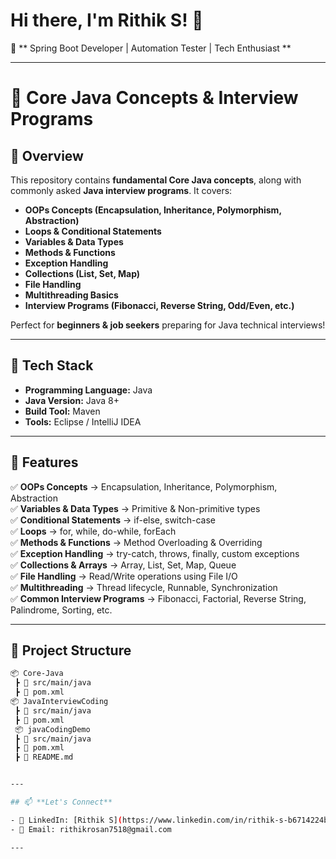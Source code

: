 # Hi there, I'm Rithik S! 👋  

🚀 ** Spring Boot Developer | Automation Tester | Tech Enthusiast ** 

---

# 🚀 Core Java Concepts & Interview Programs  

## 📌 Overview  
This repository contains **fundamental Core Java concepts**, along with commonly asked **Java interview programs**. It covers:  
- **OOPs Concepts (Encapsulation, Inheritance, Polymorphism, Abstraction)**  
- **Loops & Conditional Statements**  
- **Variables & Data Types**  
- **Methods & Functions**  
- **Exception Handling**  
- **Collections (List, Set, Map)**  
- **File Handling**  
- **Multithreading Basics**  
- **Interview Programs (Fibonacci, Reverse String, Odd/Even, etc.)**  

Perfect for **beginners & job seekers** preparing for Java technical interviews!  

---

## 🔧 Tech Stack  
- **Programming Language:** Java  
- **Java Version:** Java 8+  
- **Build Tool:** Maven  
- **Tools:** Eclipse / IntelliJ IDEA  

---

## 📂 Features  
✅ **OOPs Concepts** → Encapsulation, Inheritance, Polymorphism, Abstraction  
✅ **Variables & Data Types** → Primitive & Non-primitive types  
✅ **Conditional Statements** → if-else, switch-case  
✅ **Loops** → for, while, do-while, forEach  
✅ **Methods & Functions** → Method Overloading & Overriding  
✅ **Exception Handling** → try-catch, throws, finally, custom exceptions  
✅ **Collections & Arrays** → Array, List, Set, Map, Queue  
✅ **File Handling** → Read/Write operations using File I/O  
✅ **Multithreading** → Thread lifecycle, Runnable, Synchronization  
✅ **Common Interview Programs** → Fibonacci, Factorial, Reverse String, Palindrome, Sorting, etc.  

---

## 📁 Project Structure  
```bash
📦 Core-Java 
 ┣ 📂 src/main/java  
 ┣ 📜 pom.xml   
📦 JavaInterviewCoding 
 ┣ 📂 src/main/java  
 ┣ 📜 pom.xml  
 📦 javaCodingDemo
 ┣ 📂 src/main/java  
 ┣ 📜 pom.xml  
 ┣ 📜 README.md  


---

## 📫 **Let's Connect**  

- 💼 LinkedIn: [Rithik S](https://www.linkedin.com/in/rithik-s-b6714224b)  
- 📧 Email: rithikrosan7518@gmail.com  

---
